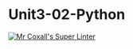# Unit3-02-Python
[![Mr Coxall's Super Linter](https://github.com/ICS3U-Programming-Katie-G/Unit3-02-Python/workflows/Mr%20Coxall's%20Super%20Linter/badge.svg)](https://github.com/ICS3U-Programming-Katie-G/Unit3-02-Python/actions/)
